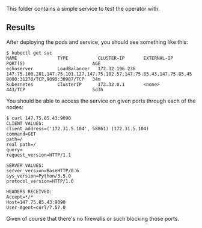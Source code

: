 
This folder contains a simple service to test the operator with.

## Results

After deploying the pods and service, you should see something like this:
```
$ kubectl get svc
NAME               TYPE           CLUSTER-IP       EXTERNAL-IP                                                             PORT(S)                         AGE
echoserver         LoadBalancer   172.32.196.236   147.75.100.201,147.75.101.127,147.75.102.57,147.75.85.43,147.75.85.45   8080:31278/TCP,9090:30987/TCP   34m
kubernetes         ClusterIP      172.32.0.1       <none>                                                                  443/TCP                         5d3h
```

You should be able to access the service on given ports through each of the nodes:
```
$ curl 147.75.85.43:9090
CLIENT VALUES:
client_address=('172.31.5.104', 58861) (172.31.5.104)
command=GET
path=/
real path=/
query=
request_version=HTTP/1.1

SERVER VALUES:
server_version=BaseHTTP/0.6
sys_version=Python/3.5.0
protocol_version=HTTP/1.0

HEADERS RECEIVED:
Accept=*/*
Host=147.75.85.43:9090
User-Agent=curl/7.57.0
```

Given of course that there's no firewalls or such blocking those ports.